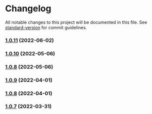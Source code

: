 # Changelog

All notable changes to this project will be documented in this file. See [standard-version](https://github.com/conventional-changelog/standard-version) for commit guidelines.

### [1.0.11](https://github.com/ma-x-x/openapi-mock-middleware/compare/v1.0.10...v1.0.11) (2022-06-02)

### [1.0.10](https://github.com/ma-x-x/openapi-mock-middleware/compare/v1.0.9...v1.0.10) (2022-05-06)

### [1.0.8](https://github.com/ma-x-x/openapi-mock-middleware/compare/v1.0.9...v1.0.8) (2022-05-06)

### [1.0.9](https://github.com/ma-x-x/openapi-mock-middleware/compare/v1.0.8...v1.0.9) (2022-04-01)

### [1.0.8](https://github.com/ma-x-x/openapi-mock-middleware/compare/v1.0.7...v1.0.8) (2022-04-01)

### [1.0.7](https://github.com/ma-x-x/openapi-mock-middleware/compare/v1.0.6...v1.0.7) (2022-03-31)
